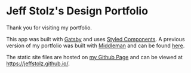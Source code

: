 <h1>
  Jeff Stolz's Design Portfolio
</h1>

Thank you for visiting my portfolio. 

This app was built with [Gatsby](https://www.gatsbyjs.org) and uses [Styled Components](https://styled-components.com/).
A previous version of my portfolio was built with [Middleman](https://middlemanapp.com/) and can be found [here](https://github.com/jeffstolz/middleman-portfolio).

The static site files are hosted on [my Github Page](https://github.com/jeffstolz/jeffstolz.github.io) and can be viewed at https://jeffstolz.github.io/.
